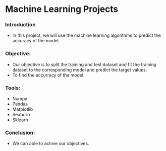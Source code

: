 # Machine Learning Projects

### Introduction

- In this project, we will use the machine learning algorithms to predict the accuracy of the model.


### Objective:

- Our objective is to split the training and test dataset and fit the training dataset to the corresponding model and predict the target values.
- To find the accurracy of the model.

### Tools:
- Numpy
- Pandas
- Matplotlib 
- Seaborn
- Sklearn

### Conclusion:

- We can able to achive our objectives.
